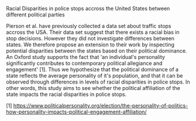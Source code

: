 Racial Disparities in police stops accross the United States between different political parties

Pierson et al. have previously collected a data set about traffic stops accross the USA. Their data set suggest that there exists a racial bias in stop decisions. However they did not investigate differences between states. We therefore propose an extension to their work by inspecting potential disparities between the states based on their political dominance. An Oxford study supports the fact that 'an individual's personality significantly contributes to contemporary political allegiance and engagement' [1]. Thus we hypothesize that the political dominance of a state reflects the average personality of it's population, and that it can be observed through differences in levels of racial disparities in police stops. In other words, this study aims to see whether the political affiliation of the state impacts the racial disparities in police stops.



[1] https://www.politicalpersonality.org/election/the-personality-of-politics-how-personality-impacts-political-engagement-affiliation/

